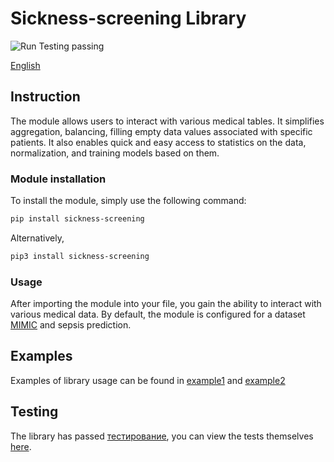 # Sickness-screening Library
<div>
  <a href="https://github.com/CTLab-ITMO/sickness-screening/actions" style="text-decoration:none;">
    <img src="https://img.shields.io/badge/Run%20Testing-passing-brightgreen" alt="Run Testing passing">
  </a>
</div>

[English](sepsis-predictions/README.md)

## Instruction

The module allows users to interact with various medical tables. 
It simplifies aggregation, balancing, filling empty data values associated with specific patients. 
It also enables quick and easy access to statistics on the data, normalization, and training models based on them.

### Module installation

To install the module, simply use the following command:

```bash
pip install sickness-screening
```
Alternatively,
```bash
pip3 install sickness-screening
```
### Usage
After importing the module into your file, you gain the ability to interact with various medical data.
By default, the module is configured for a dataset [MIMIC](https://mimic.mit.edu/gettingstarted/cloud/) and sepsis prediction.

## Examples
Examples of library usage can be found in [example1](./exampleSepsis.ipynb) and [example2](./exampleSepsis_transformer.ipynb)
## Testing
The library has passed [тестирование](https://github.com/CTLab-ITMO/sickness-screening/actions), you can view the tests themselves [here](sepsis-predictions/tests).

<!-- # Sickness-screening library

## Instruction

Predictions sepsis is a module based on pandas, torch, and scikit-learn that allows users to perform simple operations with the MIMIC dataset.
With this module, using just a few functions, you can train your model to predict whether some patients have certain diseases or not. 
By default, the module is designed to train and predict sepsis. 
The module also allows users to change different names of tables to aggregate data from.

### Installation

To install the module, use the following command:

```bash
pip install sickness-screening
```
or
```bash
pip3 install sickness-screening
```
### Usage

You can import functions from the module into your Python file to aggregate data from MIMIC, 
fill empty spots, compress data between patients, and train your model.

### Examples
#### MIMIC Setup
In the examples, we will show how to use the sickness-screening module to train a model to predict sepsis on the MIMIC dataset.
MIMIC contains many tables, but for the example, we will need the following tables:
1. **chartevents.csv** -- contains patient monitoring data, such as body temperature and blood pressure.
2. **labevents.csv** -- contains various patient test data, such as different blood test characteristics for patients.
3. **diagnoses.csv** -- contains information about the diagnoses received by the patient.
4. **d_icd_diagnoses.csv** -- decoding of diagnosis codes for each diagnosis.
5. **d_labitems.csv** -- decoding of test codes for each patient.
#### Aggregating patient diagnosis data:
First, we will collect data on patient diagnoses:
```python
import sickness_screening as ss

ss.get_diagnoses_data(patient_diagnoses_csv='diagnoses.csv', 
                 all_diagnoses_csv='d_icd_diagnoses.csv',
                 output_file_csv='gottenDiagnoses.csv')
```
Here, for each patient from **patient_diagnoses_csv**, we get the diagnosis codes, and then, using **all_diagnoses_csv**,
we get the output_file_csv file, which stores the decoding of each patient's diagnosis.
#### Obtaining data on whether a specific diagnosis is present in a patient
```python
import sickness_screening as ss
ss.get_diseas_info(diagnoses_csv='gottenDiagnoses.csv', title_column='long_title', diseas_str='sepsis',
                    diseas_column='has_sepsis', subject_id_column='subject_id', log_stats=True,
                    output_csv='sepsis_info.csv')
```
Here we use the table obtained from the previous example to get a table containing data on whether the patient's diagnosis contains the substring sepsis or not.
#### Aggregating data needed to determine SIRS (systemic inflammatory response syndrome)
Now we will collect some data needed to determine SIRS:
```python
import sickness_screening as ss

ss.get_analyzes_data(analyzes_csv='chartevents.csv', subject_id_col='subject_id', itemid_col='itemid',
                  charttime_col='charttime', value_col='value', valuenum_col='valuenum',
                  itemids=[220045, 220210, 223762, 223761, 225651], rest_columns=['Heart rate', 'Respiratory rate', 'Temperature Fahrenheit', 'Temperature Celsius',
                    'Direct Bilirubin'], output_csv='ssir.csv')

```
Here we use the **analyzes_csv** table, **itemids** (the codes of the tests we want to collect), and **rest_columns** (the columns we want to keep in the output table).
The function collects measurements for patients with **itemids** codes from analyzes_csv and writes them to **output_csv**, keeping only the columns present in **rest_columns**.
In this function, **subject_id_col** and **itemid_col** are responsible for the columns assigned to patient and test codes, respectively.
**charttime_col** is responsible for the time. **valuenum_col** is responsible for the column with test measurement units.
#### Combining diagnosis and SIRS data
Now we will combine the data from the previous two examples into one table:
```python
import sickness_screening as ss

ss.combine_data(first_data='gottenDiagnoses.csv', 
                              second_data='ssir.csv',
                              output_file='diagnoses_and_ssir.csv')
```
#### Collecting and combining blood test data with diagnosis and SIRS data
We will collect patient blood test data and combine them into one table:
```python
import sickness_screening as ss

ss.merge_and_get_data(merge_with='diagnoses_and_ssir.csv', 
                      blood_csv='labevents.csv',
                      get_data_from='chartevents.csv',
                      output_csv='merged_data.csv',
                      analyzes_names = {
                        51222: "Hemoglobin",
                        51279: "Red Blood Cell",
                        51240: "Large Platelets",
                        50861: "Alanine Aminotransferase (ALT)",
                        50878: "Aspartate Aminotransferase (AST)",
                        225651: "Direct Bilirubin",
                        50867: "Amylase",
                        51301: "White Blood Cells"})
```
This function searches for data on analyzes_names for patients from the blood_csv and **get_data_from** tables,
combines them with **merge_with**. Note that this function also combines disease data for each patient.
#### Balancing data within each patient
We will balance the data by the total number of rows for patients with and without sepsis.
```python 
import sickness_screening as ss
ss.balance_on_patients(balancing_csv='merged_data.csv', disease_col='has_sepsis', subject_id_col='subject_id',
                        output_csv='balance.csv',
                        output_filtered_csv='balance_filtered.csv',
                        filtering_on=200,
                        number_of_patient_selected=50000,
                        log_stats=True)
```
#### Compressing data for each patient (if there are gaps in the dataset, the gaps within each patient will be filled with the patient's own values)
Now we will fill the gaps with the available data for each patient without filling with statistical values or constants:
```python
import sickness_screening as ss

ss.compress(df_to_compress='balanced_data.csv', 
            subject_id_col='subject_id',
            output_csv='compressed_data.csv')
```
#### Select the best patients with data for final balancing
```python
import sickness_screening as ss

ss.choose(compressed_df_csv='compressed_data.csv', 
          output_file='final_balanced_data.csv')
```
#### Filling missing values with the most frequent value
```python
import sickness_screening as ss

ss.fill_values(balanced_csv='final_balanced_data.csv', 
               strategy='most_frequent', 
               output_csv='filled_data.csv')
```
#### Training the model on the dataset
```python
import sickness_screening as ss
from sklearn.ensemble import RandomForestClassifier
from sklearn.preprocessing import MinMaxScaler
model = ss.train_model(df_to_train_csv='filled_data.csv', 
                       categorical_col=['Large Platelets'], 
                       columns_to_train_on=['Amylase'], 
                       model=RandomForestClassifier(), 
                       single_cat_column='White Blood Cells', 
                       has_disease_col='has_sepsis', 
                       subject_id_col='subject_id', 
                       valueuom_col='valueuom', 
                       scaler=MinMaxScaler(), 
                       random_state=42, 
                       test_size=0.2)
```
In this function, we train a RandomForestClassifier from scikit-learn on a dataset with one categorical column, one numeric column,
and one categorical column that can be converted to numeric. MinMaxScaler from scikit-learn is used as the normalization method.
#### For example, you can insert models like CatBoostClassifier or SVC with different kernels.
CatBoostClassifier:
```python
class_weights = {0: 1, 1: 15}
clf = CatBoostClassifier(loss_function='MultiClassOneVsAll', class_weights=class_weights, iterations=50, learning_rate=0.1, depth=5)
clf.fit(X_train, y_train)
```
SVC using Gaussian kernel with radial basis function (RBF):
```python
class_weights = {0: 1, 1: 13}
param_dist = {
    'C': reciprocal(0.1, 100),
    'gamma': reciprocal(0.01, 10),
    'kernel': ['rbf']
}

svm_model = SVC(class_weight=class_weights, random_state=42)
random_search = RandomizedSearchCV(
    svm_model,
    param_distributions=param_dist,
    n_iter=10,
    cv=5,
    scoring=make_scorer(recall_score, pos_label=1),
    n_jobs=-1
)
```

## The Second Method (Transformers TabNet and DeepFM)
### Collecting features into a dataset
#### You can choose any features, but we will take 4 as in MEWS (Modified Early Warning Score) to predict sepsis in the first hours of a patient's hospital stay:
* Systolic blood pressure
* Heart rate
* Respiratory rate
* Temperature
```python
  item_ids_set = set(item_ids)

  with open(file_path) as f:
      headers = f.readline().replace('\n', '').split(',')
      i = 0
      for line in tqdm(f):
          values = line.replace('\n', '').split(',')
          subject_id = values[0]
          item_id = values[6]
          valuenum = values[8]
          if item_id in item_ids_set:
              if subject_id not in result:
                  result[subject_id] = {}
              result[subject_id][item_id] = valuenum
          i += 1
  
  table = pd.DataFrame.from_dict(result, orient='index')
  table['subject_id'] = table.index

item_ids = [str(x) for x in [225309, 220045, 220210, 223762]]
```

#### Adding the target
```python
target_subjects = drgcodes.loc[drgcodes['drg_code'].isin([870, 871, 872]), 'subject_id']
merged_data.loc[merged_data['subject_id'].isin(target_subjects), 'diagnosis'] = 1
```

#### Filling in gaps using the NoNa library. This algorithm fills in gaps using various machine learning methods, we use StandardScaler, Ridge and RandomForestClassifier
```python
nona(
    data=X,
    algreg=make_pipeline(StandardScaler(with_mean=False), Ridge(alpha=0.1)),
    algclass=RandomForestClassifier(max_depth=2, random_state=0)
)
```

#### Addressing class imbalance using SMOTE
```python
smote = SMOTE(random_state=random_state)
X_resampled, y_resampled = smote.fit_resample(X_train, y_train)
```

#### Training the TabNet model. TabNet is an extension of pyTorch. First, we use semi-supervised pretraining with TabNetPretrainer, then create and train a classification model using TabNetClassifier
```python
unsupervised_model = TabNetPretrainer(
    optimizer_fn=torch.optim.Adam,
    optimizer_params=dict(lr=pretraining_lr),
    mask_type=mask_type
)

unsupervised_model.fit(
    X_train=X_train.values,
    eval_set=[X_val.values],
    pretraining_ratio=pretraining_ratio,
)

clf = TabNetClassifier(
    optimizer_fn=torch.optim.Adam,
    optimizer_params=dict(lr=training_lr),
    scheduler_params=scheduler_params,
    scheduler_fn=torch.optim.lr_scheduler.StepLR,
    mask_type=mask_type
)

clf.fit(
    X_train=X_train.values, y_train=y_train.values,
    eval_set=[(X_val.values, y_val.values)],
    eval_metric=['auc'],
    max_epochs=max_epochs,
    patience=patience,
    from_unsupervised=unsupervised_model
)
```

#### Training the DeepFM model
```python
deepfm = DeepFM("ranking", data_info, embed_size=16, n_epochs=2,
                lr=1e-4, lr_decay=False, reg=None, batch_size=1,
                num_neg=1, use_bn=False, dropout_rate=None,
                hidden_units="128,64,32", tf_sess_config=None)

deepfm.fit(train_data, verbose=2, shuffle=True, eval_data=eval_data,
           metrics=["loss", "balanced_accuracy", "roc_auc", "pr_auc",
                    "precision", "recall", "map", "ndcg"])
```

#### Viewing the obtained metrics
```python
result = loaded_clf.predict(X_test.values)
accuracy = (result == y_test.values).mean()
precision = precision_score(y_test.values, result)
recall = recall_score(y_test.values, result)
f1 = f1_score(y_test.values, result)
```

#### Visualization of 2 PCA components was performed
![Image alt](./Визуализация_2_PCA_компоненты.png)
The distribution by components is presented below:

|                  |  Load on the first component  | Load on the second component  |
| ---------------- | :---: | :---: |
| Heart rate       |           -0.101450           |            0.991611           |
| Temperature      |            0.001178           |            0.013098           |
| Systolic BP      |            0.994771           |            0.100169           |
| Respiratory rate |            0.011673           |            0.080573           |
| MEWS             |           -0.000660           |            0.003313           |

No patterns were found.

#### A variational encoder was trained to build a separable 2D space
![Image alt](./Вариационный_кодировщик.png)
We can see that they overlap and are inseparable. -->
